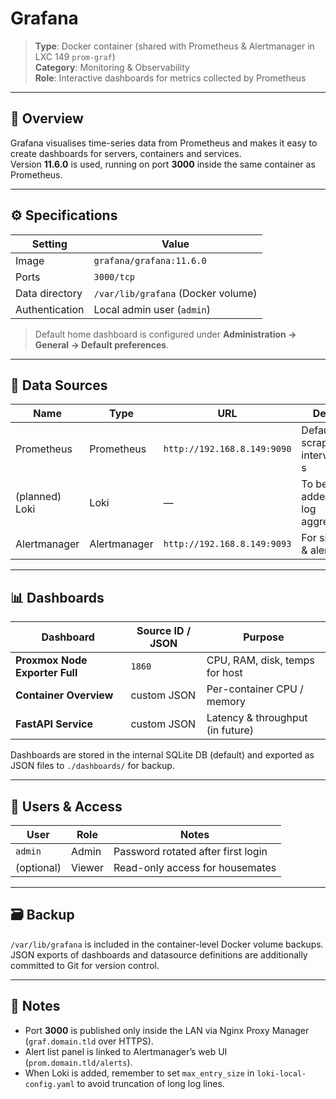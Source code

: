 # Grafana

> **Type**: Docker container (shared with Prometheus & Alertmanager in LXC 149 `prom-graf`)  
> **Category**: Monitoring & Observability  
> **Role**: Interactive dashboards for metrics collected by Prometheus

---

## 🧩 Overview

Grafana visualises time-series data from Prometheus and makes it easy to create dashboards for servers, containers and services.  
Version **11.6.0** is used, running on port **3000** inside the same container as Prometheus.

---

## ⚙️ Specifications

| Setting        | Value                           |
|----------------|---------------------------------|
| Image          | `grafana/grafana:11.6.0`        |
| Ports          | `3000/tcp`                      |
| Data directory | `/var/lib/grafana` (Docker volume) |
| Authentication | Local admin user (`admin`)      |

> Default home dashboard is configured under **Administration → General → Default preferences**.

---

## 🔌 Data Sources

| Name        | Type       | URL                      | Details                  |
|-------------|------------|--------------------------|--------------------------|
| Prometheus  | Prometheus | `http://192.168.8.149:9090`  | Default scrape interval 15 s |
| (planned) Loki | Loki | — | To be added for log aggregation |
| Alertmanager | Alertmanager | `http://192.168.8.149:9093` | For silences & alert list |

---

## 📊 Dashboards

| Dashboard                       | Source ID / JSON | Purpose                         |
|---------------------------------|------------------|---------------------------------|
| **Proxmox Node Exporter Full**  | `1860`           | CPU, RAM, disk, temps for host  |
| **Container Overview**          | custom JSON      | Per-container CPU / memory      |
| **FastAPI Service**             | custom JSON      | Latency & throughput (in future)|

Dashboards are stored in the internal SQLite DB (default) and exported as JSON files to `./dashboards/` for backup.

---

## 🔐 Users & Access

| User      | Role    | Notes                     |
|-----------|---------|---------------------------|
| `admin`   | Admin   | Password rotated after first login |
| (optional)| Viewer  | Read-only access for housemates |

---

## 🗃️ Backup

`/var/lib/grafana` is included in the container-level Docker volume backups.  
JSON exports of dashboards and datasource definitions are additionally committed to Git for version control.

---

## 📝 Notes

* Port **3000** is published only inside the LAN via Nginx Proxy Manager (`graf.domain.tld` over HTTPS).  
* Alert list panel is linked to Alertmanager’s web UI (`prom.domain.tld/alerts`).  
* When Loki is added, remember to set `max_entry_size` in `loki-local-config.yaml` to avoid truncation of long log lines.
